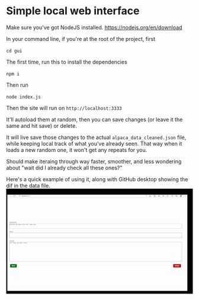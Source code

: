 # Simple local web interface
Make sure you've got NodeJS installed. https://nodejs.org/en/download

In your command line, if you're at the root of the project, first 

`cd gui`

The first time, run this to install the dependencies

`npm i`

Then run

`node index.js`

Then the site will run on `http://localhost:3333` 

It'll autoload them at random, then you can save changes (or leave it the same and hit save) or delete. 

It will live save those changes to the actual `alpaca_data_cleaned.json` file, while keeping local track of what you've already seen. That way when it loads a new random one, it won't get any repeats for you. 

Should make iteraing through way faster, smoother, and less wondering about "wait did I already check all these ones?"

Here's a quick example of using it, along with GitHub desktop showing the dif in the data file.
![Simple demo of the gui](./gui-simple-demo.gif)